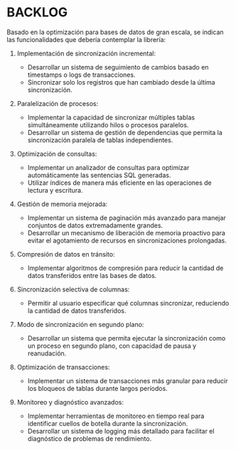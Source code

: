 # BACKLOG

Basado en la optimización para bases de datos de gran escala, se indican las funcionalidades que debería contemplar la librería:

1. Implementación de sincronización incremental:
   - Desarrollar un sistema de seguimiento de cambios basado en timestamps o logs de transacciones.
   - Sincronizar solo los registros que han cambiado desde la última sincronización.

2. Paralelización de procesos:
   - Implementar la capacidad de sincronizar múltiples tablas simultáneamente utilizando hilos o procesos paralelos.
   - Desarrollar un sistema de gestión de dependencias que permita la sincronización paralela de tablas independientes.

3. Optimización de consultas:
   - Implementar un analizador de consultas para optimizar automáticamente las sentencias SQL generadas.
   - Utilizar índices de manera más eficiente en las operaciones de lectura y escritura.

4. Gestión de memoria mejorada:
   - Implementar un sistema de paginación más avanzado para manejar conjuntos de datos extremadamente grandes.
   - Desarrollar un mecanismo de liberación de memoria proactivo para evitar el agotamiento de recursos en sincronizaciones prolongadas.

5. Compresión de datos en tránsito:
   - Implementar algoritmos de compresión para reducir la cantidad de datos transferidos entre las bases de datos.

6. Sincronización selectiva de columnas:
   - Permitir al usuario especificar qué columnas sincronizar, reduciendo la cantidad de datos transferidos.

7. Modo de sincronización en segundo plano:
   - Desarrollar un sistema que permita ejecutar la sincronización como un proceso en segundo plano, con capacidad de pausa y reanudación.

8. Optimización de transacciones:
   - Implementar un sistema de transacciones más granular para reducir los bloqueos de tablas durante largos períodos.

9. Monitoreo y diagnóstico avanzados:
    - Implementar herramientas de monitoreo en tiempo real para identificar cuellos de botella durante la sincronización.
    - Desarrollar un sistema de logging más detallado para facilitar el diagnóstico de problemas de rendimiento.
